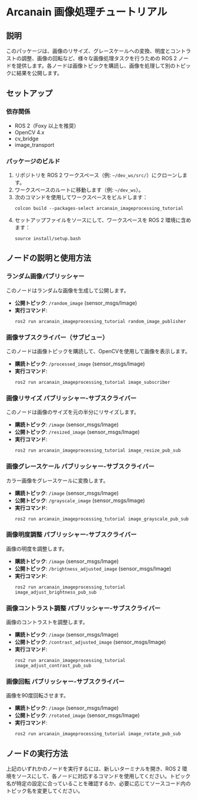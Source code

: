 # Arcanain 画像処理チュートリアル

## 説明
このパッケージは、画像のリサイズ、グレースケールへの変換、明度とコントラストの調整、画像の回転など、様々な画像処理タスクを行うための ROS 2 ノードを提供します。各ノードは画像トピックを購読し、画像を処理して別のトピックに結果を公開します。

## セットアップ

### 依存関係
- ROS 2（Foxy 以上を推奨）
- OpenCV 4.x
- cv_bridge
- image_transport

### パッケージのビルド
1. リポジトリを ROS 2 ワークスペース（例: `~/dev_ws/src/`）にクローンします。
2. ワークスペースのルートに移動します（例: `~/dev_ws`）。
3. 次のコマンドを使用してワークスペースをビルドします：
   ```
   colcon build --packages-select arcanain_imageprocessing_tutorial
   ```
4. セットアップファイルをソースにして、ワークスペースを ROS 2 環境に含めます：
   ```
   source install/setup.bash
   ```

## ノードの説明と使用方法

### ランダム画像パブリッシャー
このノードはランダムな画像を生成して公開します。
- **公開トピック**: `/random_image` (sensor_msgs/Image)
- **実行コマンド**:
  ```
  ros2 run arcanain_imageprocessing_tutorial random_image_publisher
  ```

### 画像サブスクライバー（サブビュー）
このノードは画像トピックを購読して、OpenCVを使用して画像を表示します。
- **購読トピック**: `/processed_image` (sensor_msgs/Image)
- **実行コマンド**:
  ```
  ros2 run arcanain_imageprocessing_tutorial image_subscriber
  ```

### 画像リサイズ パブリッシャー-サブスクライバー
このノードは画像のサイズを元の半分にリサイズします。
- **購読トピック**: `/image` (sensor_msgs/Image)
- **公開トピック**: `/resized_image` (sensor_msgs/Image)
- **実行コマンド**:
  ```
  ros2 run arcanain_imageprocessing_tutorial image_resize_pub_sub
  ```

### 画像グレースケール パブリッシャー-サブスクライバー
カラー画像をグレースケールに変換します。
- **購読トピック**: `/image` (sensor_msgs/Image)
- **公開トピック**: `/grayscale_image` (sensor_msgs/Image)
- **実行コマンド**:
  ```
  ros2 run arcanain_imageprocessing_tutorial image_grayscale_pub_sub
  ```

### 画像明度調整 パブリッシャー-サブスクライバー
画像の明度を調整します。
- **購読トピック**: `/image` (sensor_msgs/Image)
- **公開トピック**: `/brightness_adjusted_image` (sensor_msgs/Image)
- **実行コマンド**:
  ```
  ros2 run arcanain_imageprocessing_tutorial image_adjust_brightness_pub_sub
  ```

### 画像コントラスト調整 パブリッシャー-サブスクライバー
画像のコントラストを調整します。
- **購読トピック**: `/image` (sensor_msgs/Image)
- **公開トピック**: `/contrast_adjusted_image` (sensor_msgs/Image)
- **実行コマンド**:
  ```
  ros2 run arcanain_imageprocessing_tutorial image_adjust_contrast_pub_sub
  ```

### 画像回転 パブリッシャー-サブスクライバー
画像を90度回転させます。
- **購読トピック**: `/image` (sensor_msgs/Image)
- **公開トピック**: `/rotated_image` (sensor_msgs/Image)
- **実行コマンド**:
  ```
  ros2 run arcanain_imageprocessing_tutorial image_rotate_pub_sub
  ```

## ノードの実行方法
上記のいずれかのノードを実行するには、新しいターミナルを開き、ROS 2 環境をソースにして、各ノードに対応するコマンドを使用してください。トピック名が特定の設定に合っていることを確認するか、必要に応じてソースコード内のトピック名を変更してください。

